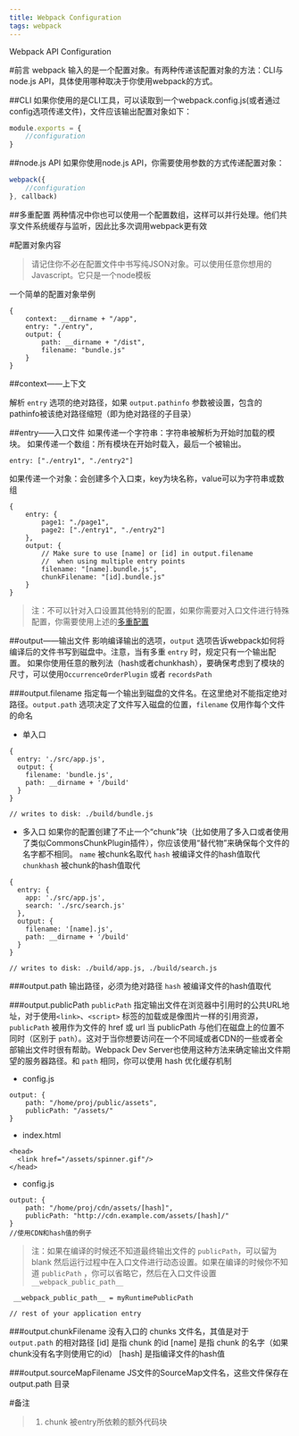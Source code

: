 ```yaml
---
title: Webpack Configuration
tags: webpack
---
```


Webpack API Configuration

<!--more-->

#前言
webpack 输入的是一个配置对象。有两种传递该配置对象的方法：CLI与node.js API，具体使用哪种取决于你使用webpack的方式。

##CLI
如果你使用的是CLI工具，可以读取到一个webpack.config.js(或者通过config选项传递文件)，文件应该输出配置对象如下：
```js
module.exports = {
    //configuration
}
```

##node.js API
如果你使用node.js API，你需要使用参数的方式传递配置对象：
```js
webpack({
    //configuration
}, callback)
```

##多重配置
两种情况中你也可以使用一个配置数组，这样可以并行处理。他们共享文件系统缓存与监听，因此比多次调用webpack更有效

#配置对象内容

>请记住你不必在配置文件中书写纯JSON对象。可以使用任意你想用的Javascript。它只是一个node模板

一个简单的配置对象举例
```
{
    context: __dirname + "/app",
    entry: "./entry",
    output: {
        path: __dirname + "/dist",
        filename: "bundle.js"
    }
}
```

##context——上下文

解析 `entry` 选项的绝对路径，如果 `output.pathinfo` 参数被设置，包含的pathinfo被该绝对路径缩短（即为绝对路径的子目录）

##entry——入口文件
如果传递一个字符串：字符串被解析为开始时加载的模块。
如果传递一个数组：所有模块在开始时载入，最后一个被输出。

```
entry: ["./entry1", "./entry2"]
```

如果传递一个对象：会创建多个入口束，key为块名称，value可以为字符串或数组

```
{
    entry: {
        page1: "./page1",
        page2: ["./entry1", "./entry2"]
    },
    output: {
        // Make sure to use [name] or [id] in output.filename
        //  when using multiple entry points
        filename: "[name].bundle.js",
        chunkFilename: "[id].bundle.js"
    }
}
```

>注：不可以针对入口设置其他特别的配置，如果你需要对入口文件进行特殊配置，你需要使用上述的[多重配置](##多重配置)

##output——输出文件
影响编译输出的选项，`output` 选项告诉webpack如何将编译后的文件书写到磁盘中。注意，当有多重 `entry` 时，规定只有一个输出配置。
如果你使用任意的散列法（hash或者chunkhash），要确保考虑到了模块的尺寸，可以使用`OccurrenceOrderPlugin` 或者 `recordsPath`

###output.filename
指定每一个输出到磁盘的文件名。在这里绝对不能指定绝对路径。`output.path` 选项决定了文件写入磁盘的位置，`filename` 仅用作每个文件的命名

- 单入口

```
{
  entry: './src/app.js',
  output: {
    filename: 'bundle.js',
    path: __dirname + '/build'
  }
}

// writes to disk: ./build/bundle.js
```

- 多入口
如果你的配置创建了不止一个“chunk”块（比如使用了多入口或者使用了类似CommonsChunkPlugin插件），你应该使用“替代物”来确保每个文件的名字都不相同。
`name` 被chunk名取代
`hash` 被编译文件的hash值取代
`chunkhash` 被chunk的hash值取代

```
{
  entry: {
    app: './src/app.js',
    search: './src/search.js'
  },
  output: {
    filename: '[name].js',
    path: __dirname + '/build'
  }
}

// writes to disk: ./build/app.js, ./build/search.js
```

###output.path
输出路径，必须为绝对路径
`hash` 被编译文件的hash值取代

###output.publicPath
`publicPath` 指定输出文件在浏览器中引用时的公共URL地址，对于使用`<link>`、`<script>` 标签的加载或是像图片一样的引用资源，`publicPath` 被用作为文件的 href 或 url 当 publicPath 与他们在磁盘上的位置不同时（区别于 `path`）。这对于当你想要访问在一个不同域或者CDN的一些或者全部输出文件时很有帮助。Webpack Dev Server也使用这种方法来确定输出文件期望的服务器路径。和 `path` 相同，你可以使用 hash 优化缓存机制
- config.js
```
output: {
    path: "/home/proj/public/assets",
    publicPath: "/assets/"
}
```
- index.html
```
<head>
  <link href="/assets/spinner.gif"/>
</head>
```
- config.js
```
output: {
    path: "/home/proj/cdn/assets/[hash]",
    publicPath: "http://cdn.example.com/assets/[hash]/"
}
//使用CDN和hash值的例子
```

>注：如果在编译的时候还不知道最终输出文件的 `publicPath`，可以留为 blank 然后运行过程中在入口文件进行动态设置。如果在编译的时候你不知道 `publicPath` ，你可以省略它，然后在入口文件设置 `__webpack_public_path__`

```
 __webpack_public_path__ = myRuntimePublicPath

// rest of your application entry
```

###output.chunkFilename
没有入口的 chunks 文件名，其值是对于 `output.path` 的相对路径
[id] 是指 chunk 的id
[name] 是指 chunk 的名字（如果chunk没有名字则使用它的id）
[hash] 是指编译文件的hash值

###output.sourceMapFilename
JS文件的SourceMap文件名，这些文件保存在 output.path 目录

#备注
>1. chunk 被entry所依赖的额外代码块